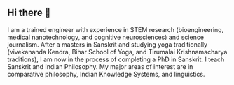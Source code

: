 ## Hi there 👋
I am a trained engineer with experience in STEM research (bioengineering, medical nanotechnology, and cognitive neurosciences) and science journalism. After a masters in Sanskrit and studying yoga traditionally (vivekananda Kendra, Bihar School of Yoga, and Tirumalai Krishnamacharya traditions), I am now in the process of completing a PhD in Sanskrit. I teach Sanskrit and Indian Philosophy. My major areas of interest are in comparative philosophy, Indian Knowledge Systems, and linguistics. 

<!--
**bala-abhinavagupta/bala-abhinavagupta** is a ✨ _special_ ✨ repository because its `README.md` (this file) appears on your GitHub profile.

Here are some ideas to get you started:

- 🔭 I’m currently working on ...
- 🌱 I’m currently learning ...
- 👯 I’m looking to collaborate on ...
- 🤔 I’m looking for help with ...
- 💬 Ask me about ...
- 📫 How to reach me: ...
- 😄 Pronouns: ...
- ⚡ Fun fact: ...
-->
